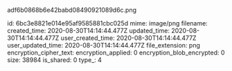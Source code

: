 adf6b0868b6e42babd08490921089d6c.png

id: 6bc3e8821e014e95af9585881cbc025d
mime: image/png
filename: 
created_time: 2020-08-30T14:14:44.477Z
updated_time: 2020-08-30T14:14:44.477Z
user_created_time: 2020-08-30T14:14:44.477Z
user_updated_time: 2020-08-30T14:14:44.477Z
file_extension: png
encryption_cipher_text: 
encryption_applied: 0
encryption_blob_encrypted: 0
size: 38984
is_shared: 0
type_: 4